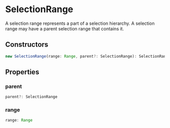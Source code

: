 # SelectionRange

A selection range represents a part of a selection hierarchy. A selection range may have a parent selection range that contains it.

## Constructors

```typescript
new SelectionRange(range: Range, parent?: SelectionRange): SelectionRange
```

## Properties

### parent

```typescript
parent?: SelectionRange
```

### range

```typescript
range: Range
```

